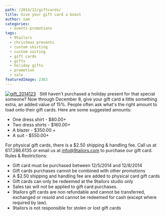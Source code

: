 ```yaml
---
path: /2014/12/giftcards/
title: Give your gift card a boost
author: sam
categories: 
  - events-promotions
tags: 
  - 9tailors
  - christmas presents
  - custom shirting
  - custom suiting
  - gift cards
  - gifts
  - holiday gifts
  - promotion
  - sale
featuredImage: 2363
---
```

[![gift_2014123](http://blog.9tailors.com/uploads/gift_2014123.jpg)](http://blog.9tailors.com/uploads/gift_2014123.jpg)   Still haven't purchased a holiday present for that special someone? Now through December 8, give your gift card a little something extra, an added value of 15%. People often ask what's the right amount to load onto their gift cards. Here are some suggested amounts:

*   One dress shirt - $80.00+
*   Two dress shirts - $160.00+
*   A blazer - $350.00 +
*   A suit - $550.00+

For physical gift cards, there is a $2.50 shipping & handling fee. Call us at 617.286.6135 or email us at [info@9tailors.com](mailto:info@9tailors.com) to purchase our gift card. Rules & Restrictions:

*   Gift card must be purchased between 12/5/2014 and 12/8/2014
*   Gift cards purchases cannot be combined with other promotions
*   A $2.50 shipping and handling fee are added to physical card gift cards
*   Gift cards can only be redeemed at the 9tailors studio only
*   Sales tax will not be applied to gift card purchases.
*   9tailors gift cards are non refundable and cannot be transferred, exchanged or resold and cannot be redeemed for cash (except where required by law).
*   9tailors is not responsible for stolen or lost gift cards
